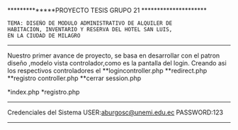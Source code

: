
**************PROYECTO TESIS GRUPO 21 *********************

    TEMA: DISEÑO DE MODULO ADMINISTRATIVO DE ALQUILER DE 
    HABITACION, INVENTARIO Y RESERVA DEL HOTEL SAN LUIS, 
    EN LA CIUDAD DE MILAGRO

************************************************************
Nuestro primer avance de proyecto, se basa en desarrollar
con el patron diseño ,modelo vista controlador,como es 
la pantalla del login.
Creando asi los respectivos controladores el 
**logincontroller.php
**redirect.php
**registro controller.php
**cerrar session.php

*index.php
*registro.php

**************************
Credenciales del Sistema
USER:aburgosc@unemi.edu.ec
PASSWORD:123
************************** 









